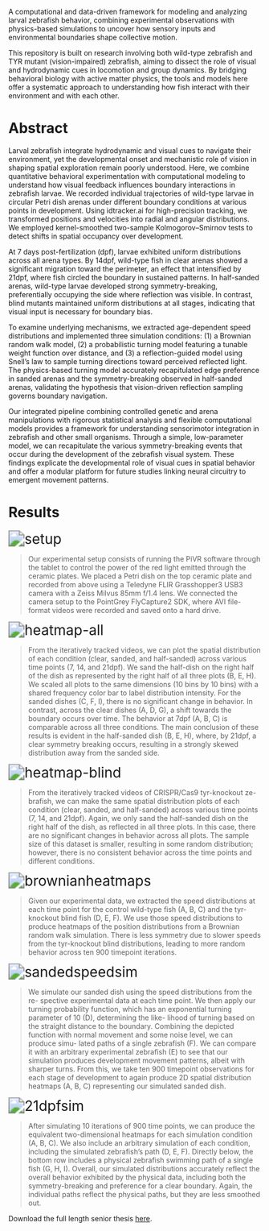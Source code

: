 A computational and data-driven framework for modeling and analyzing larval zebrafish behavior, combining experimental observations with physics-based simulations to uncover how sensory inputs and environmental boundaries shape collective motion.

This repository is built on research involving both wild-type zebrafish and TYR mutant (vision-impaired) zebrafish, aiming to dissect the role of visual and hydrodynamic cues in locomotion and group dynamics. By bridging behavioral biology with active matter physics, the tools and models here offer a systematic approach to understanding how fish interact with their environment and with each other.

# Abstract

Larval zebrafish integrate hydrodynamic and visual cues to navigate their environment, yet the developmental onset and mechanistic role of vision in shaping spatial exploration remain poorly understood. Here, we combine quantitative behavioral experimentation with computational modeling to understand how visual feedback influences boundary interactions in zebrafish larvae. We recorded individual trajectories of wild-type larvae in circular Petri dish arenas under different boundary conditions at various points in development. Using idtracker.ai for high-precision tracking, we transformed positions and velocities into radial and angular distributions. We employed kernel-smoothed two-sample Kolmogorov–Smirnov tests to detect shifts in spatial occupancy over development.

At 7 days post-fertilization (dpf), larvae exhibited uniform distributions across all arena types. By 14dpf, wild-type fish in clear arenas showed a significant migration toward the perimeter, an effect that intensified by 21dpf, where fish circled the boundary in sustained patterns. In half-sanded arenas, wild-type larvae developed strong symmetry-breaking, preferentially occupying the side where reflection was visible. In contrast, blind mutants maintained uniform distributions at all stages, indicating that visual input is necessary for boundary bias.

To examine underlying mechanisms, we extracted age-dependent speed distributions and implemented three simulation conditions: (1) a Brownian random walk model, (2) a probabilistic turning model featuring a tunable weight function over distance, and (3) a reflection-guided model using Snell’s law to sample turning directions toward perceived reflected light. The physics-based turning model accurately recapitulated edge preference in sanded arenas and the symmetry-breaking observed in half-sanded arenas, validating the hypothesis that vision-driven reflection sampling governs boundary navigation.

Our integrated pipeline combining controlled genetic and arena manipulations with rigorous statistical analysis and flexible computational models provides a framework for understanding sensorimotor integration in zebrafish and other small organisms. Through a simple, low-parameter model, we can recapitulate the various symmetry-breaking events that occur during the development of the zebrafish visual system. These findings explicate the developmental role of visual cues in spatial behavior and offer a modular platform for future studies linking neural circuitry to emergent movement patterns.

# Results

<img src="./assets/img/setup.jpg" alt="setup" style="zoom: 200%;">

> Our experimental setup consists of running the PiVR software through the
tablet to control the power of the red light emitted through the ceramic plates. We
placed a Petri dish on the top ceramic plate and recorded from above using a Teledyne
FLIR Grasshopper3 USB3 camera with a Zeiss Milvus 85mm f/1.4 lens. We connected
the camera setup to the PointGrey FlyCapture2 SDK, where AVI file-format videos
were recorded and saved onto a hard drive.

<img src="./assets/img/heatmap_all.jpg" alt="heatmap-all" style="zoom: 200%;">

> From the iteratively tracked videos, we can plot the spatial distribution
of each condition (clear, sanded, and half-sanded) across various time points (7, 14,
and 21dpf). We sand the half-dish on the right half of the dish as represented by the
right half of all three plots (B, E, H). We scaled all plots to the same dimensions (10
bins by 10 bins) with a shared frequency color bar to label distribution intensity. For
the sanded dishes (C, F, I), there is no significant change in behavior. In contrast,
across the clear dishes (A, D, G), a shift towards the boundary occurs over time.
The behavior at 7dpf (A, B, C) is comparable across all three conditions. The main
conclusion of these results is evident in the half-sanded dish (B, E, H), where, by
21dpf, a clear symmetry breaking occurs, resulting in a strongly skewed distribution
away from the sanded side.

<img src="./assets/img/heatmap_blind.jpg" alt="heatmap-blind" style="zoom: 200%;">

> From the iteratively tracked videos of CRISPR/Cas9 tyr-knockout ze-
brafish, we can make the same spatial distribution plots of each condition (clear,
sanded, and half-sanded) across various time points (7, 14, and 21dpf). Again, we
only sand the half-sanded dish on the right half of the dish, as reflected in all three
plots. In this case, there are no significant changes in behavior across all plots. The
sample size of this dataset is smaller, resulting in some random distribution; however,
there is no consistent behavior across the time points and different conditions.

<img src="./assets/img/brownianheatmaps.jpg" alt="brownianheatmaps" style="zoom: 200%;">

> Given our experimental data, we extracted the speed distributions at
each time point for the control wild-type fish (A, B, C) and the tyr-knockout blind
fish (D, E, F). We use those speed distributions to produce heatmaps of the position
distributions from a Brownian random walk simulation. There is less symmetry due
to slower speeds from the tyr-knockout blind distributions, leading to more random
behavior across ten 900 timepoint iterations.

<img src="./assets/img/sandedspeedsim.jpg" alt="sandedspeedsim" style="zoom: 200%;">

> We simulate our sanded dish using the speed distributions from the re-
spective experimental data at each time point. We then apply our turning probability
function, which has an exponential turning parameter of 10 (D), determining the like-
lihood of turning based on the straight distance to the boundary. Combining the
depicted function with normal movement and some noise level, we can produce simu-
lated paths of a single zebrafish (F). We can compare it with an arbitrary experimental
zebrafish (E) to see that our simulation produces development movement patterns,
albeit with sharper turns. From this, we take ten 900 timepoint observations for each
stage of development to again produce 2D spatial distribution heatmaps (A, B, C)
representing our simulated sanded dish.

<img src="./assets/img/21dpf_simulation.jpg" alt="21dpfsim" style="zoom: 200%;">

> After simulating 10 iterations of 900 time points, we can produce the
equivalent two-dimensional heatmaps for each simulation condition (A, B, C). We also
include an arbitrary simulation of each condition, including the simulated zebrafish’s
path (D, E, F). Directly below, the bottom row includes a physical zebrafish swimming
path of a single fish (G, H, I). Overall, our simulated distributions accurately reflect the
overall behavior exhibited by the physical data, including both the symmetry-breaking
and preference for a clear boundary. Again, the individual paths reflect the physical
paths, but they are less smoothed out.

Download the full length senior thesis [here](../Eric_Zhu_Senior_Thesis.pdf).
